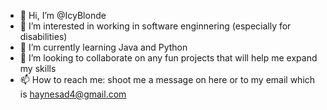 - 👋 Hi, I’m @IcyBlonde
- 👀 I’m interested in working in software enginnering (especially for disabilities)
- 🌱 I’m currently learning Java and Python
- 💞️ I’m looking to collaborate on any fun projects that will help me expand my skills
- 📫 How to reach me: shoot me a message on here or to my email which is haynesad4@gmail.com

<!---
IcyBlonde/IcyBlonde is a ✨ special ✨ repository because its `README.md` (this file) appears on your GitHub profile.
You can click the Preview link to take a look at your changes.
--->
